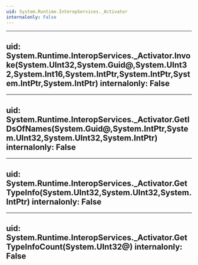 ```yaml
---
uid: System.Runtime.InteropServices._Activator
internalonly: False
---
```


---
uid: System.Runtime.InteropServices._Activator.Invoke(System.UInt32,System.Guid@,System.UInt32,System.Int16,System.IntPtr,System.IntPtr,System.IntPtr,System.IntPtr)
internalonly: False
---

---
uid: System.Runtime.InteropServices._Activator.GetIDsOfNames(System.Guid@,System.IntPtr,System.UInt32,System.UInt32,System.IntPtr)
internalonly: False
---

---
uid: System.Runtime.InteropServices._Activator.GetTypeInfo(System.UInt32,System.UInt32,System.IntPtr)
internalonly: False
---

---
uid: System.Runtime.InteropServices._Activator.GetTypeInfoCount(System.UInt32@)
internalonly: False
---
